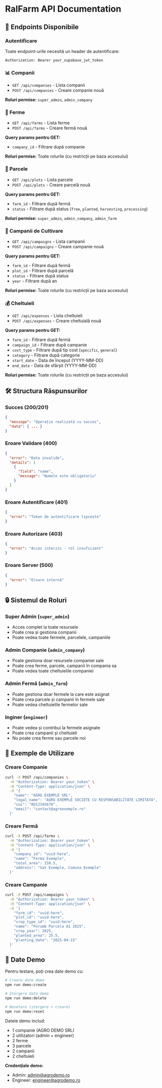 # RalFarm API Documentation

## 🚀 Endpoints Disponibile

### Autentificare
Toate endpoint-urile necesită un header de autentificare:
```
Authorization: Bearer your_supabase_jwt_token
```

### 📊 Companii
- `GET /api/companies` - Lista companii
- `POST /api/companies` - Creare companie nouă

**Roluri permise:** `super_admin`, `admin_company`

### 🏡 Ferme
- `GET /api/farms` - Lista ferme
- `POST /api/farms` - Creare fermă nouă

**Query params pentru GET:**
- `company_id` - Filtrare după companie

**Roluri permise:** Toate rolurile (cu restricții pe baza accesului)

### 🌾 Parcele
- `GET /api/plots` - Lista parcele
- `POST /api/plots` - Creare parcelă nouă

**Query params pentru GET:**
- `farm_id` - Filtrare după fermă
- `status` - Filtrare după status (`free`, `planted`, `harvesting`, `processing`)

**Roluri permise:** `super_admin`, `admin_company`, `admin_farm`

### 🌱 Campanii de Cultivare
- `GET /api/campaigns` - Lista campanii
- `POST /api/campaigns` - Creare campanie nouă

**Query params pentru GET:**
- `farm_id` - Filtrare după fermă
- `plot_id` - Filtrare după parcelă
- `status` - Filtrare după status
- `year` - Filtrare după an

**Roluri permise:** Toate rolurile (cu restricții pe baza accesului)

### 💰 Cheltuieli
- `GET /api/expenses` - Lista cheltuieli
- `POST /api/expenses` - Creare cheltuială nouă

**Query params pentru GET:**
- `farm_id` - Filtrare după fermă
- `campaign_id` - Filtrare după campanie
- `cost_type` - Filtrare după tip cost (`specific`, `general`)
- `category` - Filtrare după categorie
- `start_date` - Data de început (YYYY-MM-DD)
- `end_date` - Data de sfârșit (YYYY-MM-DD)

**Roluri permise:** Toate rolurile (cu restricții pe baza accesului)

## 🛠️ Structura Răspunsurilor

### Succes (200/201)
```json
{
  "message": "Operație realizată cu succes",
  "data": { ... }
}
```

### Eroare Validare (400)
```json
{
  "error": "Date invalide",
  "details": [
    {
      "field": "name",
      "message": "Numele este obligatoriu"
    }
  ]
}
```

### Eroare Autentificare (401)
```json
{
  "error": "Token de autentificare lipsește"
}
```

### Eroare Autorizare (403)
```json
{
  "error": "Acces interzis - rol insuficient"
}
```

### Eroare Server (500)
```json
{
  "error": "Eroare internă"
}
```

## 🔒 Sistemul de Roluri

### Super Admin (`super_admin`)
- Acces complet la toate resursele
- Poate crea și gestiona companii
- Poate vedea toate fermele, parcelele, campaniile

### Admin Companie (`admin_company`)
- Poate gestiona doar resursele companiei sale
- Poate crea ferme, parcele, campanii în compania sa
- Poate vedea toate cheltuielile companiei

### Admin Fermă (`admin_farm`)
- Poate gestiona doar fermele la care este asignat
- Poate crea parcele și campanii în fermele sale
- Poate vedea cheltuielile fermelor sale

### Inginer (`engineer`)
- Poate vedea și contribui la fermele asignate
- Poate crea campanii și cheltuieli
- Nu poate crea ferme sau parcele noi

## 📝 Exemple de Utilizare

### Creare Companie
```bash
curl -X POST /api/companies \
  -H "Authorization: Bearer your_token" \
  -H "Content-Type: application/json" \
  -d '{
    "name": "AGRO EXEMPLE SRL",
    "legal_name": "AGRO EXEMPLE SOCIETE CU RESPONSABILITATE LIMITATA",
    "cui": "RO12345678",
    "email": "contact@agroexemple.ro"
  }'
```

### Creare Fermă
```bash
curl -X POST /api/farms \
  -H "Authorization: Bearer your_token" \
  -H "Content-Type: application/json" \
  -d '{
    "company_id": "uuid-here",
    "name": "Ferma Exemple",
    "total_area": 150.5,
    "address": "Sat Exemple, Comuna Exemple"
  }'
```

### Creare Campanie
```bash
curl -X POST /api/campaigns \
  -H "Authorization: Bearer your_token" \
  -H "Content-Type: application/json" \
  -d '{
    "farm_id": "uuid-here",
    "plot_id": "uuid-here", 
    "crop_type_id": "uuid-here",
    "name": "Porumb Parcela A1 2025",
    "crop_year": 2025,
    "planted_area": 25.5,
    "planting_date": "2025-04-15"
  }'
```

## 🎯 Date Demo

Pentru testare, poți crea date demo cu:

```bash
# Creare date demo
npm run demo:create

# Ștergere date demo  
npm run demo:delete

# Resetare (ștergere + creare)
npm run demo:reset
```

Datele demo includ:
- 1 companie (AGRO DEMO SRL)
- 2 utilizatori (admin + engineer)  
- 2 ferme
- 3 parcele
- 2 campanii
- 2 cheltuieli

**Credențiale demo:**
- Admin: admin@agrodemo.ro
- Engineer: engineer@agrodemo.ro
